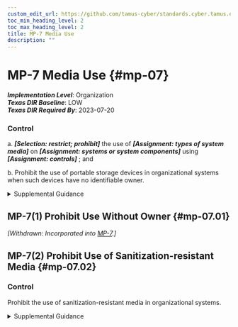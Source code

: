 ```yaml
---
custom_edit_url: https://github.com/tamus-cyber/standards.cyber.tamus.edu/tree/main/static/content/tamus.edu/TAMUS_profile.xml
toc_min_heading_level: 2
toc_max_heading_level: 2
title: MP-7 Media Use
description: ""
---
```


# MP-7 Media Use {#mp-07}

_**Implementation Level**_: Organization\
_**Texas DIR Baseline**_: LOW\
_**Texas DIR Required By**_: 2023-07-20

### Control

a. 
                  _**[Selection: restrict; prohibit]**_ the use of _**[Assignment: types of system media]**_ on _**[Assignment: systems or system components]**_ using _**[Assignment: controls]**_ ; and

b. Prohibit the use of portable storage devices in organizational systems when such devices have no identifiable owner.

<details>
  <summary>Supplemental Guidance</summary>

a. 
                  _**[Selection: restrict; prohibit]**_ the use of _**[Assignment: types of system media]**_ on _**[Assignment: systems or system components]**_ using _**[Assignment: controls]**_ ; and

b. Prohibit the use of portable storage devices in organizational systems when such devices have no identifiable owner.

</details>

## MP-7(1) Prohibit Use Without Owner {#mp-07.01}

_[Withdrawn: Incorporated into [MP-7](../mp/mp-07#mp-07).]_

## MP-7(2) Prohibit Use of Sanitization-resistant Media {#mp-07.02}

### Control

Prohibit the use of sanitization-resistant media in organizational systems.

<details>
  <summary>Supplemental Guidance</summary>

Prohibit the use of sanitization-resistant media in organizational systems.

</details>

